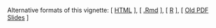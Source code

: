 Alternative formats of this vignette:
[ [HTML](http://girke.bioinformatics.ucr.edu/GEN242/pages/mydoc/Rbasics.html) ],
[ [.Rmd](https://raw.githubusercontent.com/tgirke/GEN242/gh-pages/_vignettes/07_Rbasics/Rbasics.Rmd) ],
[ [R](https://raw.githubusercontent.com/tgirke/GEN242/gh-pages/_vignettes/07_Rbasics/Rbasics.R) ],
[ [Old PDF Slides](https://drive.google.com/file/d/0B-lLYVUOliJFWERSVEg3M2Z2cWs/view?usp=sharing) ]
